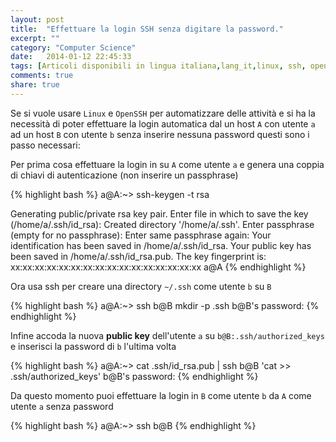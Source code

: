 ```yaml
---
layout: post
title:  "Effettuare la login SSH senza digitare la password."
excerpt: ""
category: "Computer Science"
date:   2014-01-12 22:45:33
tags: [Articoli disponibili in lingua italiana,lang_it,linux, ssh, openssh]
comments: true
share: true
---
```


Se si vuole usare `Linux` e `OpenSSH` per automatizzare delle attività e si ha la necessità di poter effettuare la login automatica dal un host `A` con utente `a` ad un host `B` con utente `b` senza inserire nessuna password questi sono i passo necessari: 

Per prima cosa effettuare la login in su `A` come utente `a` e genera una coppia di chiavi di autenticazione (non inserire un passphrase)

{% highlight bash %}
a@A:~> ssh-keygen -t rsa

Generating public/private rsa key pair.
Enter file in which to save the key (/home/a/.ssh/id_rsa): 
Created directory '/home/a/.ssh'.
Enter passphrase (empty for no passphrase): 
Enter same passphrase again: 
Your identification has been saved in /home/a/.ssh/id_rsa.
Your public key has been saved in /home/a/.ssh/id_rsa.pub.
The key fingerprint is:
xx:xx:xx:xx:xx:xx:xx:xx:xx:xx:xx:xx:xx:xx:xx:xx a@A
{% endhighlight %}

Ora usa ssh per creare una directory `~/.ssh` come utente `b` su `B` 

{% highlight bash %}
a@A:~> ssh b@B mkdir -p .ssh
b@B's password: 
{% endhighlight %}

Infine accoda la nuova **public key** dell'utente `a` su `b@B:.ssh/authorized_keys` e inserisci la password di `b` l'ultima volta

{% highlight bash %}
a@A:~> cat .ssh/id_rsa.pub | ssh b@B 'cat >> .ssh/authorized_keys'
b@B's password: 
{% endhighlight %}

Da questo momento puoi effettuare la login in `B` come utente `b` da `A` come utente `a` senza password

{% highlight bash %}
a@A:~> ssh b@B
{% endhighlight %}


